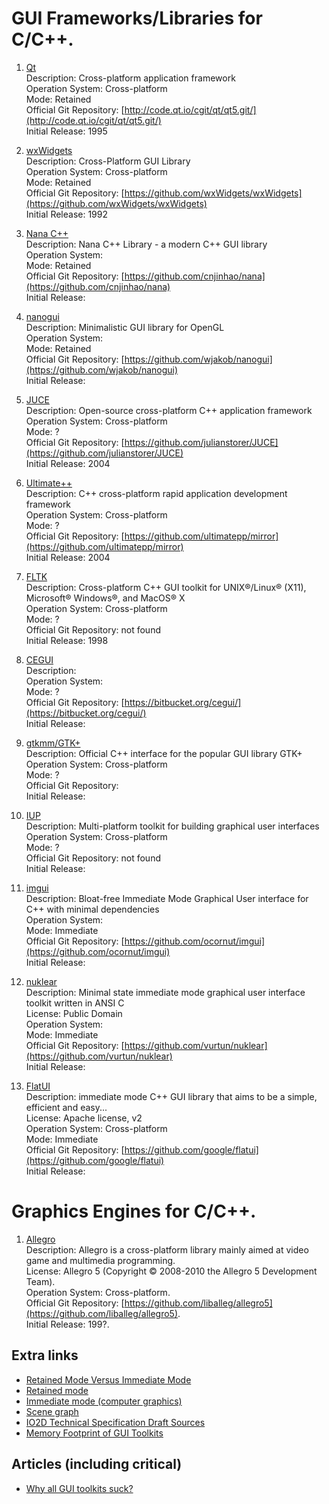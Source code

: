 # GUI Frameworks/Libraries for C/C++.

1. [Qt](gt.io)  
  Description: Cross-platform application framework  
  Operation System: Cross-platform  
  Mode: Retained  
  Official Git Repository: [http://code.qt.io/cgit/qt/qt5.git/](http://code.qt.io/cgit/qt/qt5.git/)  
  Initial Release: 1995  

2. [wxWidgets](https://www.wxwidgets.org)  
  Description: Cross-Platform GUI Library  
  Operation System: Cross-platform  
  Mode: Retained  
  Official Git Repository: [https://github.com/wxWidgets/wxWidgets](https://github.com/wxWidgets/wxWidgets)  
  Initial Release: 1992  

3. [Nana C++](http://nanapro.org)  
  Description: Nana C++ Library - a modern C++ GUI library  
  Operation System:  
  Mode: Retained  
  Official Git Repository: [https://github.com/cnjinhao/nana](https://github.com/cnjinhao/nana)  
  Initial Release:  

4. [nanogui](https://github.com/wjakob/nanogui)  
  Description: Minimalistic GUI library for OpenGL  
  Operation System:  
  Mode: Retained  
  Official Git Repository: [https://github.com/wjakob/nanogui](https://github.com/wjakob/nanogui)  
  Initial Release:  

5. [JUCE](https://www.juce.com/)  
  Description: Open-source cross-platform C++ application framework  
  Operation System: Cross-platform  
  Mode: ?  
  Official Git Repository: [https://github.com/julianstorer/JUCE](https://github.com/julianstorer/JUCE)  
  Initial Release: 2004  

6. [Ultimate++](http://ultimatepp.org)  
  Description: C++ cross-platform rapid application development framework  
  Operation System: Cross-platform  
  Mode: ?  
  Official Git Repository: [https://github.com/ultimatepp/mirror](https://github.com/ultimatepp/mirror)  
  Initial Release: 2004  
  
7. [FLTK](http://www.fltk.org/index.php)  
  Description: Cross-platform C++ GUI toolkit for UNIX®/Linux® (X11), Microsoft® Windows®, and MacOS® X  
  Operation System: Cross-platform  
  Mode: ?  
  Official Git Repository: not found  
  Initial Release: 1998  
  
8. [CEGUI](http://cegui.org.uk/)  
  Description:   
  Operation System:   
  Mode: ?  
  Official Git Repository: [https://bitbucket.org/cegui/](https://bitbucket.org/cegui/)  
  Initial Release:  

9. [gtkmm/GTK+](http://www.gtkmm.org)  
  Description: Official C++ interface for the popular GUI library GTK+  
  Operation System: Cross-platform  
  Mode: ?  
  Official Git Repository:  
  Initial Release:  

10. [IUP](http://webserver2.tecgraf.puc-rio.br/iup)  
  Description: Multi-platform toolkit for building graphical user interfaces  
  Operation System: Cross-platform  
  Mode: ?  
  Official Git Repository: not found  
  Initial Release:  

100. [imgui](https://github.com/ocornut/imgui)  
  Description: Bloat-free Immediate Mode Graphical User interface for C++ with minimal dependencies  
  Operation System:  
  Mode: Immediate  
  Official Git Repository: [https://github.com/ocornut/imgui](https://github.com/ocornut/imgui)  
  Initial Release:  
    
101. [nuklear](https://github.com/vurtun/nuklear)  
  Description: Minimal state immediate mode graphical user interface toolkit written in ANSI C  
  License: Public Domain  
  Operation System:  
  Mode: Immediate  
  Official Git Repository: [https://github.com/vurtun/nuklear](https://github.com/vurtun/nuklear)  
  Initial Release:  

102. [FlatUI](https://google.github.io/flatui/index.html)  
  Description: immediate mode C++ GUI library that aims to be a simple, efficient and easy...  
  License: Apache license, v2  
  Operation System: Cross-platform  
  Mode: Immediate  
  Official Git Repository: [https://github.com/google/flatui](https://github.com/google/flatui)  
  Initial Release:  

# Graphics Engines for C/C++.

1. [Allegro](https://liballeg.org)  
  Description: Allegro is a cross-platform library mainly aimed at video game and multimedia programming.  
  License: Allegro 5 (Copyright © 2008-2010 the Allegro 5 Development Team).  
  Operation System: Cross-platform.  
  Official Git Repository: [https://github.com/liballeg/allegro5](https://github.com/liballeg/allegro5).  
  Initial Release: 199?.  

## Extra links    
* [Retained Mode Versus Immediate Mode](https://msdn.microsoft.com/library/windows/desktop/ff684178(v=vs.85).aspx)  
* [Retained mode](https://en.wikipedia.org/wiki/Retained_mode)  
* [Immediate mode (computer graphics)](https://en.wikipedia.org/wiki/Immediate_mode_(computer_graphics))
* [Scene graph](https://en.wikipedia.org/wiki/Scene_graph)
* [IO2D Technical Specification Draft Sources](https://github.com/cpp-io2d/io2dts)
* [Memory Footprint of GUI Toolkits](https://szibele.com/memory-footprint-of-gui-toolkits/)

## Articles (including critical)
* [Why all GUI toolkits suck?](http://www.cplusplus.com/forum/lounge/140601/)
